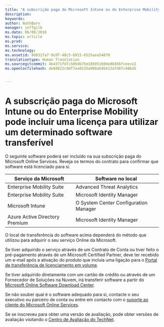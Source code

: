 ```yaml
---
title: "A subscrição paga do Microsoft Intune ou do Enterprise Mobility pode incluir uma licença para utilizar um determinado software transferível | Microsoft Intune"
description: 
keywords: 
author: NathBarn
manager: jeffgilb
ms.date: 06/08/2016
ms.topic: article
ms.prod: 
ms.service: 
ms.technology: 
ms.assetid: 9d031fa7-9c07-48c5-b915-6525aea54870
translationtype: Human Translation
ms.sourcegitcommit: 4b4371fd7c505db75e18505160de88456fceece2
ms.openlocfilehash: de8d822c9df7aa0235a998a64b412afd6fc48bd5


---
```


# A subscrição paga do Microsoft Intune ou do Enterprise Mobility pode incluir uma licença para utilizar um determinado software transferível

O seguinte software poderá ser incluído na sua subscrição paga do Microsoft Online Services.  Reveja os termos do contrato para confirmar que software está licenciado para si.

| **Serviço da Microsoft**    | **Software no local**           |
| ------------- |-------------|
|Enterprise Mobility Suite |    Advanced Threat Analytics |
|Enterprise Mobility Suite |    Microsoft Identity Manager |
|Microsoft Intune | O System Center Configuration Manager |
|Azure Active Directory Premium |   Microsoft Identity Manager |

O local de transferência do software acima dependerá do método que utilizou para adquirir o seu serviço Online da Microsoft.

Se tiver adquirido o serviço através de um Contrato de Conta ou tiver feito o pré-pagamento através de um Microsoft Certified Partner, deve ter recebido um e-mail após a ativação do produto que incluía uma ligação para o [Portal de transferência de licenciamento em volume](https://www.microsoft.com/Licensing/servicecenter/default.aspx).

Se tiver adquirido diretamente com um cartão de crédito ou através de um Fornecedor de Soluções na Nuvem, irá transferir software a partir do [Microsoft Online Software Download Center](https://www.microsoft.com/online/downloads/HomeRealmDiscovery.aspx).

Se não souber qual é o software adequado para si, contacte o seu executivo ou parceiro de conta ou entre em contacto com o [suporte ao cliente do Microsoft Online Services](https://technet.microsoft.com/en-us/dn932057.aspx).

Se se inscreveu para obter uma versão de avaliação, pode obter versões de avaliação visitando o [Centro de Avaliação do TechNet](https://www.microsoft.com/evalcenter/try).



<!--HONumber=Jun16_HO4-->


